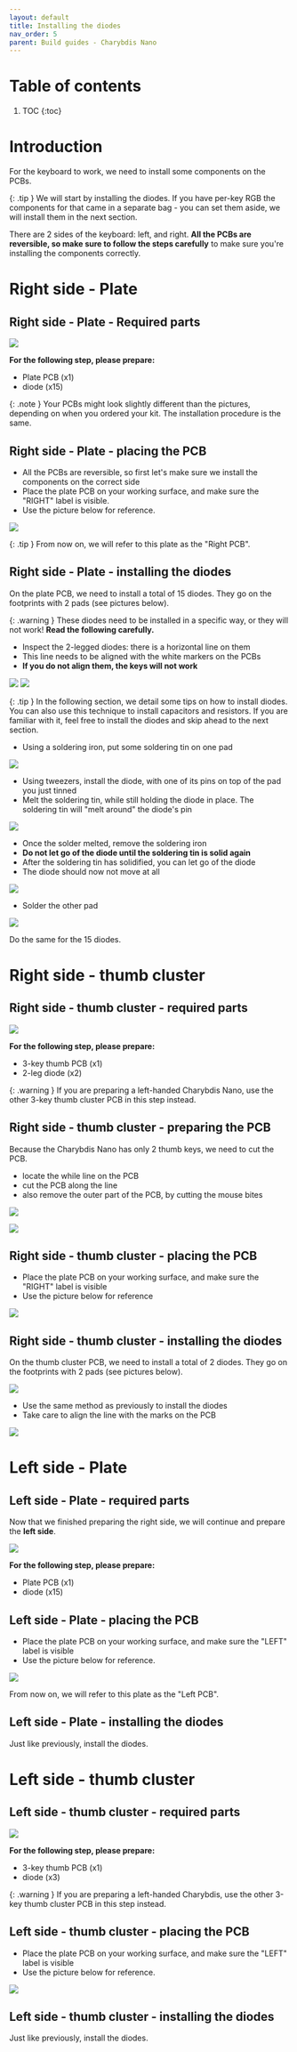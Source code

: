 ```yaml
---
layout: default
title: Installing the diodes
nav_order: 5
parent: Build guides - Charybdis Nano
---
```


# Table of contents

1. TOC
{:toc}


# Introduction

For the keyboard to work, we need to install some components on the PCBs.

{: .tip }
We will start by installing the diodes. If you have per-key RGB the components for that came in a separate bag - you can set them aside, we will install them in the next section.

There are 2 sides of the keyboard: left, and right. **All the PCBs are reversible, so make sure to follow the steps carefully** to make sure you're installing the components correctly.


# Right side - Plate
## Right side - Plate - Required parts

![](../assets/pics/guides/cnano/4.jpg)

**For the following step, please prepare:**

-   Plate PCB (x1)
-   diode (x15)

{: .note }
Your PCBs might look slightly different than the pictures, depending on when you ordered your kit. The installation procedure is the same.

## Right side - Plate - placing the PCB

-   All the PCBs are reversible, so first let's make sure we install the components on the correct side
-   Place the plate PCB on your working surface, and make sure the "RIGHT" label is visible.
-   Use the picture below for reference.

![](../assets/pics/guides/cnano/8.jpg)


{: .tip }
From now on, we will refer to this plate as the "Right PCB".

## Right side - Plate - installing the diodes

On the plate PCB, we need to install a total of 15 diodes. They go on the footprints with 2 pads (see pictures below).

{: .warning }
These diodes need to be installed in a specific way, or they will not work! **Read the following carefully.**

-   Inspect the 2-legged diodes: there is a horizontal line on them
-   This line needs to be aligned with the white markers on the PCBs
-   **If you do not align them, the keys will not work**

![](../assets/pics/guides/charybdis/16.jpg)
![](../assets/pics/guides/charybdis/17.jpg)

{: .tip }
In the following section, we detail some tips on how to install diodes. You can also use this technique to install capacitors and resistors. If you are familiar with it, feel free to install the diodes and skip ahead to the next section. 

-   Using a soldering iron, put some soldering tin on one pad

![](../assets/pics/guides/cnano/15.jpg)

-   Using tweezers, install the diode, with one of its pins on top of the pad you just tinned
-   Melt the soldering tin, while still holding the diode in place. The soldering tin will "melt around" the diode's pin

![](../assets/pics/guides/cnano/16.jpg)

-   Once the solder melted, remove the soldering iron
-   **Do not let go of the diode until the soldering tin is solid again**
-   After the soldering tin has solidified, you can let go of the diode
-   The diode should now not move at all

![](../assets/pics/guides/cnano/17.jpg)

-   Solder the other pad

![](../assets/pics/guides/cnano/18.jpg)

Do the same for the 15 diodes.

# Right side - thumb cluster
## Right side - thumb cluster - required parts

![](../assets/pics/guides/cnano/7.jpg)

**For the following step, please prepare:**

-   3-key thumb PCB (x1)
-   2-leg diode (x2)

{: .warning }
If you are preparing a left-handed Charybdis Nano, use the other 3-key thumb cluster PCB in this step instead.

## Right side - thumb cluster - preparing the PCB

Because the Charybdis Nano has only 2 thumb keys, we need to cut the PCB.

- locate the while line on the PCB
- cut the PCB along the line
- also remove the outer part of the PCB, by cutting the mouse bites

![](../assets/pics/guides/cnano/9.jpg)

![](../assets/pics/guides/cnano/10.jpg)

## Right side - thumb cluster - placing the PCB

-   Place the plate PCB on your working surface, and make sure the "RIGHT" label is visible
-   Use the picture below for reference

![](../assets/pics/guides/cnano/11.jpg)

## Right side - thumb cluster - installing the diodes

On the thumb cluster PCB, we need to install a total of 2 diodes. They go on the footprints with 2 pads (see pictures below).

![](../assets/pics/guides/charybdis/16.jpg)

-   Use the same method as previously to install the diodes
-   Take care to align the line with the marks on the PCB

![](../assets/pics/guides/charybdis/17.jpg)

# Left side - Plate
## Left side - Plate - required parts

Now that we finished preparing the right side, we will continue and prepare the **left side**.

![](../assets/pics/guides/cnano/5.jpg)

**For the following step, please prepare:**

-   Plate PCB (x1)
-   diode (x15)

## Left side - Plate - placing the PCB

-   Place the plate PCB on your working surface, and make sure the "LEFT" label is visible
-   Use the picture below for reference.

![](../assets/pics/guides/cnano/12.jpg)

From now on, we will refer to this plate as the "Left PCB".

## Left side - Plate - installing the diodes

Just like previously, install the diodes.

# Left side - thumb cluster
## Left side - thumb cluster - required parts

![](../assets/pics/guides/cnano/6.jpg)

**For the following step, please prepare:**

-   3-key thumb PCB (x1)
-   diode (x3)

{: .warning }
If you are preparing a left-handed Charybdis, use the other 3-key thumb cluster PCB in this step instead.

## Left side - thumb cluster - placing the PCB

-   Place the plate PCB on your working surface, and make sure the "LEFT" label is visible
-   Use the picture below for reference.

![](../assets/pics/guides/cnano/13.jpg)

## Left side - thumb cluster - installing the diodes

Just like previously, install the diodes.
